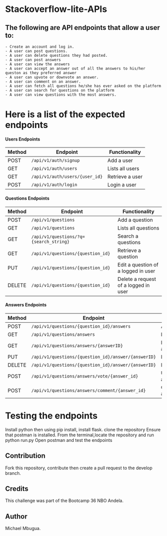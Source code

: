 # Stackoverflow-lite-APIs

## The following are API endpoints that allow a user to:
    - Create an account and log in.
    - A user can post questions.
    - A user can delete questions they had posted.
    - A user can post answers
    - A user can view the answers
    - A user can accept an answer out of all the answers to his/her queston as they preferred answer
    - A user can upvote or downvote an answer.
    - A user can comment on an answer.
    - A user can fetch all questions he/she has ever asked on the platform
    - A user can search for questions on the platform
    - A user can view questions with the most answers.

#  Here is a list of the expected endpoints
#### Users Endpoints

Method | Endpoint | Functionality
--- | --- | ---
POST | `/api/v1/auth/signup` | Add a user
GET | `/api/v1/auth/users` | Lists all users
GET | `/api/v1/auth/users/{user_id}` | Retrieve a user
POST | `/api/v1/auth/login` | Login a user

#### Questions Endpoints

Method | Endpoint | Functionality
--- | --- | ---
POST | `/api/v1/questions` | Add a question
GET | `/api/v1/questions` | Lists all questions
GET | `/api/v1/questions/?q={search_string}` | Search a questions
GET | `/api/v1/questions/{question_id}` | Retrieve a question
PUT | `/api/v1/questions/{question_id}` | Edit a question of a logged in user
DELETE | `/api/v1/questions/{question_id}` | Delete a request of a logged in user

#### Answers Endpoints

Method | Endpoint | Functionality
--- | --- | ---
POST | `/api/v1/questions/{question_id}/answers` | Add an answer
GET | `/api/v1/questions/answers` | Lists all answers
GET | `/api/v1/questions/answers/{answerID}` | Retrieve an answer
PUT | `/api/v1/questions/{question_id}/answer/{answerID}` | Edit an answer
DELETE | `/api/v1/questions/{question_id}/answer/{answerID}` | Delete an answer
POST | `/api/v1/questions/answers/vote/{answer_id}` | Upvote/DownVote an answer
POST | `/api/v1/questions/answers/comment/{answer_id}` | Comment on an answer


# Testing the endpoints
Install python then using pip install, install flask.
clone the repository
Ensure that postman is installed.
From the terminal,locate the repository and run python run.py
Open postman and test the endpoints

## Contribution
Fork this repository, contribute then create a pull request to the develop branch.

## Credits
This challenge was part of the Bootcamp 36 NBO Andela.

## Author
Michael Mbugua.
